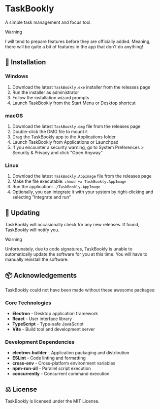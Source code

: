 # TaskBookly

A simple task management and focus tool.

> [!WARNING]
> I will tend to prepare features before they are officially added. Meaning, there will be quite a bit of features in the app that don't do anything!

## 🔧 Installation

### Windows

1. Download the latest `TaskBookly.exe` installer from the releases page
2. Run the installer as administrator
3. Follow the installation wizard prompts
4. Launch TaskBookly from the Start Menu or Desktop shortcut

### macOS

1. Download the latest `TaskBookly.dmg` file from the releases page
2. Double-click the DMG file to mount it
3. Drag the TaskBookly app to the Applications folder
4. Launch TaskBookly from Applications or Launchpad
5. If you encounter a security warning, go to System Preferences > Security & Privacy and click "Open Anyway"

### Linux

1. Download the latest `TaskBookly.AppImage` file from the releases page
2. Make the file executable: `chmod +x TaskBookly.AppImage`
3. Run the application: `./TaskBookly.AppImage`
4. Optionally, you can integrate it with your system by right-clicking and selecting "Integrate and run"

## 🔄 Updating

TaskBookly will occasionally check for any new releases. If found, TaskBookly will notify you.

> [!WARNING]
> Unfortunately, due to code signatures, TaskBookly is unable to automatically update the software for you at this time. You will have to manually reinstall the software.

## 📦 Acknowledgements
TaskBookly could not have been made without these awesome packages:

### Core Technologies

-   **Electron** - Desktop application framework
-   **React** - User interface library
-   **TypeScript** - Type-safe JavaScript
-   **Vite** - Build tool and development server

### Development Dependencies

-   **electron-builder** - Application packaging and distribution
-   **ESLint** - Code linting and formatting
-   **cross-env** - Cross-platform environment variables
-   **npm-run-all** - Parallel script execution
-   **concurrently** - Concurrent command execution

## ⚖️ License

TaskBookly is licensed under the MIT License.
